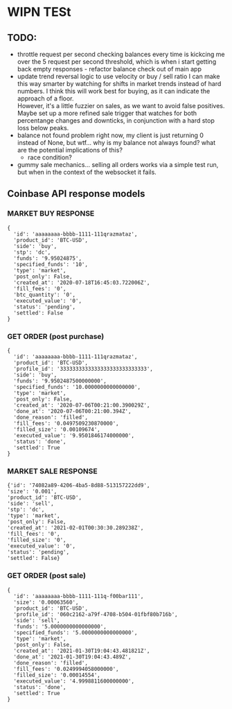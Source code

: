 # WIPN TESt
## TODO:
- throttle request per second
    checking balances every time is kickcing me over the 5 request per second 
    threshold, which is when i start getting  back empty responses
      - refactor balance check out of main app
- update trend reversal logic to use velocity or buy / sell ratio
    I can make this way smarter by watching for shifts in market trends
    instead of hard numbers.  I think this will work best for buying, as it
    can indicate the approach of a floor.  
    However, it's a little fuzzier on sales, as we want to avoid false positives.
    Maybe set up a more refined sale trigger that watches for both percentange
    changes and downticks, in conjunction with a hard stop loss below peaks.
- balance not found problem
    right now, my client is just returning 0 instead of None, but wtf...
    why is my balance not always found?  what are the potential implications of 
    this?
    - race condition?
- gummy sale mechanics...
    selling all orders works via a simple test run, but when in the context of the
    websocket it fails.

## Coinbase API response models
### MARKET BUY RESPONSE 
```
{
  'id': 'aaaaaaaa-bbbb-1111-111qrazmataz',
  'product_id': 'BTC-USD',
  'side': 'buy',
  'stp': 'dc',
  'funds': '9.95024875',
  'specified_funds': '10',
  'type': 'market',
  'post_only': False,
  'created_at': '2020-07-18T16:45:03.722006Z',
  'fill_fees': '0',
  'btc_quantity': '0',
  'executed_value': '0',
  'status': 'pending',
  'settled': False
}
```

### GET ORDER (post purchase)
```
{
  'id': 'aaaaaaaa-bbbb-1111-111qrazmataz',
  'product_id': 'BTC-USD',
  'profile_id': '3333333333333333333333333333',
  'side': 'buy',
  'funds': '9.9502487500000000',
  'specified_funds': '10.0000000000000000',
  'type': 'market',
  'post_only': False,
  'created_at': '2020-07-06T00:21:00.390029Z',
  'done_at': '2020-07-06T00:21:00.394Z',
  'done_reason': 'filled',
  'fill_fees': '0.0497509230870000',
  'filled_size': '0.00109674',
  'executed_value': '9.9501846174000000',
  'status': 'done',
  'settled': True
}
```

### MARKET SALE RESPONSE
```
{'id': '74082a89-4206-4ba5-8d88-513157222dd9',
'size': '0.001',
'product_id': 'BTC-USD',
'side': 'sell',
'stp': 'dc',
'type': 'market',
'post_only': False,
'created_at': '2021-02-01T00:30:30.289238Z',
'fill_fees': '0',
'filled_size': '0',
'executed_value': '0',
'status': 'pending',
'settled': False}
```

### GET ORDER (post sale)
```
{
  'id': 'aaaaaaaa-bbbb-1111-111q-f00bar111',
  'size': '0.00063560',
  'product_id': 'BTC-USD',
  'profile_id': '060c2162-a79f-4708-b504-01fbf80b716b',
  'side': 'sell',
  'funds': '5.0000000000000000',
  'specified_funds': '5.0000000000000000',
  'type': 'market',
  'post_only': False,
  'created_at': '2021-01-30T19:04:43.481821Z',
  'done_at': '2021-01-30T19:04:43.489Z',
  'done_reason': 'filled',
  'fill_fees': '0.0249994058000000',
  'filled_size': '0.00014554',
  'executed_value': '4.9998811600000000',
  'status': 'done',
  'settled': True
}
